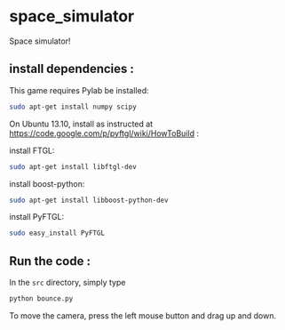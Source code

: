 space_simulator
===============

Space simulator!

install dependencies :
----------------------

This game requires Pylab be installed:

```bash
sudo apt-get install numpy scipy
```

On Ubuntu 13.10, install as instructed at https://code.google.com/p/pyftgl/wiki/HowToBuild :

install FTGL:

```bash
sudo apt-get install libftgl-dev
```

install boost-python:

```bash
sudo apt-get install libboost-python-dev
```

install PyFTGL:

```bash
sudo easy_install PyFTGL
```

Run the code :
--------------

In the ```src``` directory, simply type

```bash
python bounce.py
```

To move the camera, press the left mouse button and drag up and down.
